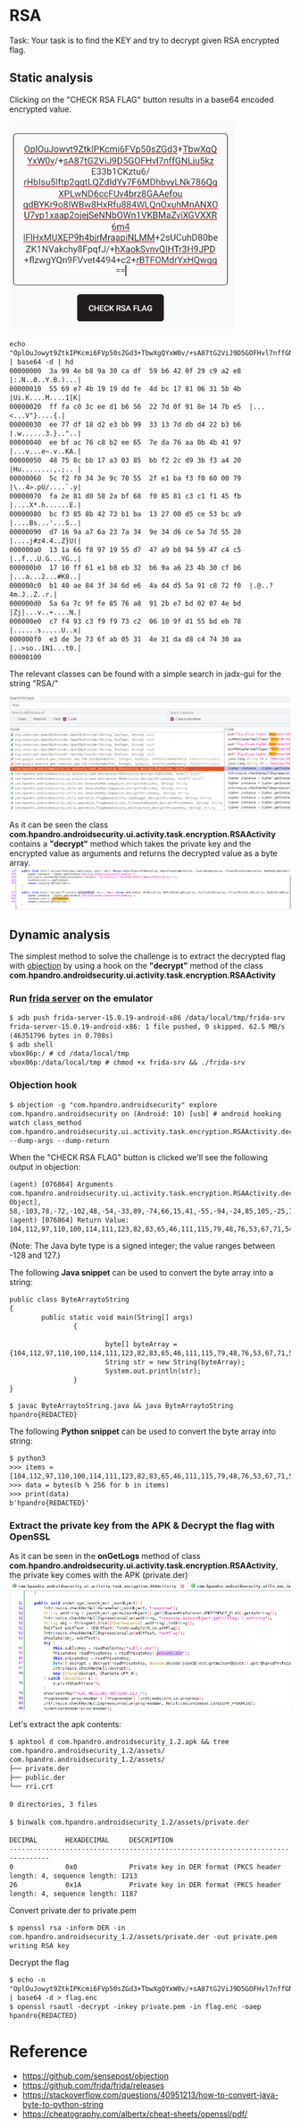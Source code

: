 # RSA
Task: Your task is to find the KEY and try to decrypt given RSA encrypted flag.

## Static analysis
Clicking on the "CHECK RSA FLAG" button results in a base64 encoded encrypted value.

![img](https://github.com/cygnus-xr1/hpAndro_CTF_walkthrough/blob/main/challenges/asymetric_encryption/img/encrypted_flag.png?raw=true)

```
echo "OplOuJowyt9ZtkIPKcmi6FVp50sZGd3+TbwXgQYxW0v/+sA87tG2ViJ9D5GOFHvl7nffGNLju5kzE33b1CKztu6/rHbIsu5lftp2qgtLQZdIdYy7F6MDhbvyLNk786QgXPLwND6ccFUv4brz8GAAefougdBYKr9o8IWBw8HxRfu884WLQnOxuhMnANXOU7yp1xaap2ojejSeNNbOWn1VKBMaZviXGVXXR6m4lFlHxMUXEP9h4bjrMraapiNLMM+2sUCuhD80beZK1NVakchy8FpqfJ/+hXaokSvnvQIHTr3H9JPD+flzwgYQn9FVvet4494+c2+rBTFOMdrYxHQwqg==" | base64 -d | hd
00000000  3a 99 4e b8 9a 30 ca df  59 b6 42 0f 29 c9 a2 e8  |:.N..0..Y.B.)...|
00000010  55 69 e7 4b 19 19 dd fe  4d bc 17 81 06 31 5b 4b  |Ui.K....M....1[K|
00000020  ff fa c0 3c ee d1 b6 56  22 7d 0f 91 8e 14 7b e5  |...<...V"}....{.|
00000030  ee 77 df 18 d2 e3 bb 99  33 13 7d db d4 22 b3 b6  |.w......3.}.."..|
00000040  ee bf ac 76 c8 b2 ee 65  7e da 76 aa 0b 4b 41 97  |...v...e~.v..KA.|
00000050  48 75 8c bb 17 a3 03 85  bb f2 2c d9 3b f3 a4 20  |Hu........,.;.. |
00000060  5c f2 f0 34 3e 9c 70 55  2f e1 ba f3 f0 60 00 79  |\..4>.pU/....`.y|
00000070  fa 2e 81 d0 58 2a bf 68  f0 85 81 c3 c1 f1 45 fb  |....X*.h......E.|
00000080  bc f3 85 8b 42 73 b1 ba  13 27 00 d5 ce 53 bc a9  |....Bs...'...S..|
00000090  d7 16 9a a7 6a 23 7a 34  9e 34 d6 ce 5a 7d 55 28  |....j#z4.4..Z}U(|
000000a0  13 1a 66 f8 97 19 55 d7  47 a9 b8 94 59 47 c4 c5  |..f...U.G...YG..|
000000b0  17 10 ff 61 e1 b8 eb 32  b6 9a a6 23 4b 30 cf b6  |...a...2...#K0..|
000000c0  b1 40 ae 84 3f 34 6d e6  4a d4 d5 5a 91 c8 72 f0  |.@..?4m.J..Z..r.|
000000d0  5a 6a 7c 9f fe 85 76 a8  91 2b e7 bd 02 07 4e bd  |Zj|...v..+....N.|
000000e0  c7 f4 93 c3 f9 f9 73 c2  06 10 9f d1 55 bd eb 78  |......s.....U..x|
000000f0  e3 de 3e 73 6f ab 05 31  4e 31 da d8 c4 74 30 aa  |..>so..1N1...t0.|
00000100
```

The relevant classes can be found with a simple search in jadx-gui for the string "RSA/"

![img](https://github.com/cygnus-xr1/hpAndro_CTF_walkthrough/blob/main/challenges/asymetric_encryption/img/rsa_relevant_classes.png?raw=true)

As it can be seen the class **com.hpandro.androidsecurity.ui.activity.task.encryption.RSAActivity** contains a **"decrypt"** method which takes the private key and the encrypted value as arguments and returns the decrypted value as a byte array.
![img](https://github.com/cygnus-xr1/hpAndro_CTF_walkthrough/blob/main/challenges/asymetric_encryption/img/rsa_enc_dec_methods.png?raw=true)

## Dynamic analysis
The simplest method to solve the challenge is to extract the decrypted flag with [objection](https://github.com/sensepost/objection) by using a hook on the **"decrypt"** method of the class **com.hpandro.androidsecurity.ui.activity.task.encryption.RSAActivity**

### Run [frida server](https://github.com/frida/frida/releases) on the emulator
```
$ adb push frida-server-15.0.19-android-x86 /data/local/tmp/frida-srv
frida-server-15.0.19-android-x86: 1 file pushed, 0 skipped. 62.5 MB/s (46351796 bytes in 0.708s)
$ adb shell
vbox86p:/ # cd /data/local/tmp
vbox86p:/data/local/tmp # chmod +x frida-srv && ./frida-srv
```

### Objection hook
```
$ objection -g "com.hpandro.androidsecurity" explore                                                                                                                  
com.hpandro.androidsecurity on (Android: 10) [usb] # android hooking watch class_method com.hpandro.androidsecurity.ui.activity.task.encryption.RSAActivity.decrypt --dump-args --dump-return
```

When the "CHECK RSA FLAG" button is clicked we'll see the following output in objection:
```
(agent) [076864] Arguments com.hpandro.androidsecurity.ui.activity.task.encryption.RSAActivity.decrypt([object Object], 58,-103,78,-72,-102,48,-54,-33,89,-74,66,15,41,-55,-94,-24,85,105,-25,75,25,25,-35,-2,77,-68,23,-127,6,49,91,75,-1,-6,-64,60,-18,-47,-74,86,34,125,15,-111,-114,20,123,-27,-18,119,-33,24,-46,-29,-69,-103,51,19,125,-37,-44,34,-77,-74,-18,-65,-84,118,-56,-78,-18,101,126,-38,118,-86,11,75,65,-105,72,117,-116,-69,23,-93,3,-123,-69,-14,44,-39,59,-13,-92,32,92,-14,-16,52,62,-100,112,85,47,-31,-70,-13,-16,96,0,121,-6,46,-127,-48,88,42,-65,104,-16,-123,-127,-61,-63,-15,69,-5,-68,-13,-123,-117,66,115,-79,-70,19,39,0,-43,-50,83,-68,-87,-41,22,-102,-89,106,35,122,52,-98,52,-42,-50,90,125,85,40,19,26,102,-8,-105,25,85,-41,71,-87,-72,-108,89,71,-60,-59,23,16,-1,97,-31,-72,-21,50,-74,-102,-90,35,75,48,-49,-74,-79,64,-82,-124,63,52,109,-26,74,-44,-43,90,-111,-56,114,-16,90,106,124,-97,-2,-123,118,-88,-111,43,-25,-67,2,7,78,-67,-57,-12,-109,-61,-7,-7,115,-62,6,16,-97,-47,85,-67,-21,120,-29,-34,62,115,111,-85,5,49,78,49,-38,-40,-60,116,48,-86)
(agent) [076864] Return Value: 104,112,97,110,100,114,111,123,82,83,65,46,111,115,79,48,76,53,67,71,54,90,101,120,49,104,111,57,113,121,54,69,71,102,102,56,85,106,86,100,69,87,56,72,125
```

(Note: The Java byte type is a signed integer; the value ranges between -128 and 127.)

The following **Java snippet** can be used to convert the byte array into a string:
```
public class ByteArraytoString
{
        public static void main(String[] args)
                {

                        byte[] byteArray = {104,112,97,110,100,114,111,123,82,83,65,46,111,115,79,48,76,53,67,71,54,90,101,120,49,104,111,57,113,121,54,69,71,102,102,56,85,106,86,100,69,87,56,72,125};
                        String str = new String(byteArray);
                        System.out.println(str);
                }
}
```
```
$ javac ByteArraytoString.java && java ByteArraytoString
hpandro{REDACTED}
```

The following **Python snippet** can be used to convert the byte array into string:
```
$ python3
>>> items = [104,112,97,110,100,114,111,123,82,83,65,46,111,115,79,48,76,53,67,71,54,90,101,120,49,104,111,57,113,121,54,69,71,102,102,56,85,106,86,100,69,87,56,72,125]
>>> data = bytes(b % 256 for b in items)                                                     
>>> print(data)
b'hpandro{REDACTED}'
```

### Extract the private key from the APK & Decrypt the flag with OpenSSL
As it can be seen in the **onGetLogs** method of class **com.hpandro.androidsecurity.ui.activity.task.encryption.RSAActivity**, the private key comes with the APK (private.der)
![img](https://github.com/cygnus-xr1/hpAndro_CTF_walkthrough/blob/main/challenges/asymetric_encryption/img/rsa_privatekeyfile.png?raw=true)

Let's extract the apk contents:
```
$ apktool d com.hpandro.androidsecurity_1.2.apk && tree com.hpandro.androidsecurity_1.2/assets/
com.hpandro.androidsecurity_1.2/assets/
├── private.der
├── public.der
└── rri.crt

0 directories, 3 files

$ binwalk com.hpandro.androidsecurity_1.2/assets/private.der

DECIMAL       HEXADECIMAL     DESCRIPTION
--------------------------------------------------------------------------------
0             0x0             Private key in DER format (PKCS header length: 4, sequence length: 1213
26            0x1A            Private key in DER format (PKCS header length: 4, sequence length: 1187

```

Convert private.der to private.pem
```
$ openssl rsa -inform DER -in com.hpandro.androidsecurity_1.2/assets/private.der -out private.pem
writing RSA key
```

Decrypt the flag
```
$ echo -n "OplOuJowyt9ZtkIPKcmi6FVp50sZGd3+TbwXgQYxW0v/+sA87tG2ViJ9D5GOFHvl7nffGNLju5kzE33b1CKztu6/rHbIsu5lftp2qgtLQZdIdYy7F6MDhbvyLNk786QgXPLwND6ccFUv4brz8GAAefougdBYKr9o8IWBw8HxRfu884WLQnOxuhMnANXOU7yp1xaap2ojejSeNNbOWn1VKBMaZviXGVXXR6m4lFlHxMUXEP9h4bjrMraapiNLMM+2sUCuhD80beZK1NVakchy8FpqfJ/+hXaokSvnvQIHTr3H9JPD+flzwgYQn9FVvet4494+c2+rBTFOMdrYxHQwqg==" | base64 -d > flag.enc
$ openssl rsautl -decrypt -inkey private.pem -in flag.enc -oaep
hpandro{REDACTED}
```

# Reference
* https://github.com/sensepost/objection
* https://github.com/frida/frida/releases
* https://stackoverflow.com/questions/40951213/how-to-convert-java-byte-to-python-string
* https://cheatography.com/albertx/cheat-sheets/openssl/pdf/